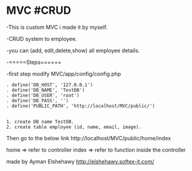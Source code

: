 # MVC #CRUD
-This is custom MVC i made it by myself.


-CRUD system to employee.

-you can (add, edit,delete,show) all employee details. 

-=====Steps======

-first step modify MVC/app/config/config.php

    . define('DB_HOST', '127.0.0.1')
    . define('DB_NAME', 'TestDB')
    . define('DB_USER', 'root')
    . define('DB_PASS', '')
    . define('PUBLIC_PATH', 'http://localhost/MVC/public/')


    1. create DB name TestDB.
    2. create table employee (id, name, email, image).
    
    
Then go to the below link
http://localhost/MVC/public/home/index

home => refer to controller
index => refer to function inside the controller

made by Ayman Elshehawy
http://elshehawy.softex-it.com/
